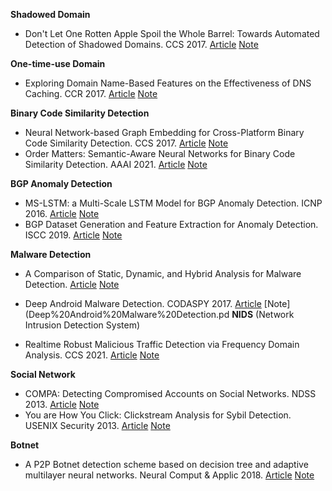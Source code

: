 **Shadowed Domain**

- Don't Let One Rotten Apple Spoil the Whole Barrel: Towards Automated Detection of Shadowed Domains. CCS 2017. [Article](https://www.eecis.udel.edu/~hnw/paper/ccs17.pdf) [Note](Don’t%20Let%20One%20Rotten%20Apple%20Spoil%20the%20Whole%20Barrel.pdf)

**One-time-use Domain**

- Exploring Domain Name-Based Features on the Effectiveness of DNS Caching. CCR 2017. [Article](https://www.eecis.udel.edu/~hnw/paper/ccr17.pdf) [Note](Exploring%20Domain%20Name-Based%20Features%20on%20the%20Effectiveness%20of%20DNS%20Caching.pdf)


**Binary Code Similarity Detection**

- Neural Network-based Graph Embedding for Cross-Platform Binary Code Similarity Detection. CCS 2017. [Article](https://dl.acm.org/doi/pdf/10.1145/3133956.3134018) [Note](Neural%20Network-based%20Graph%20Embedding%20for%20Cross-Platform%20Binary%20Code%20Similarity%20Detection.pdf)
- Order Matters: Semantic-Aware Neural Networks for Binary Code Similarity Detection. AAAI 2021. [Article](https://keenlab.tencent.com/en/whitepapers/Ordermatters.pdf) [Note](Order%20Matters%20Semantic-Aware%20Neural%20Networks%20for%20Binary%20Code%20Similarity%20Detection.pdf)

**BGP Anomaly Detection**

- MS-LSTM: a Multi-Scale LSTM Model for BGP Anomaly Detection. ICNP 2016. [Article](https://www.covert.io/research-papers/deep-learning-security/MS-LSTM%20-%20a%20Multi-Scale%20LSTM%20Model%20for%20BGP%20Anomaly%20Detection.pdf) [Note](MS-LSTM.pdf)
- BGP Dataset Generation and Feature Extraction for Anomaly Detection. ISCC 2019. [Article](https://ieeexplore.ieee.org/abstract/document/8969619) [Note](BGPdataset.pdf)

**Malware Detection**

- A Comparison of Static, Dynamic, and Hybrid Analysis for Malware Detection. [Article](http://www.cs.sjsu.edu/faculty/stamp/papers/Anusha.pdf) [Note](HMM%20-%20Malware%20Detection.pdf)
- Deep Android Malware Detection. CODASPY 2017. [Article](https://dora.dmu.ac.uk/bitstream/handle/2086/16947/Deep-Android-Malware-Detection.pdf?sequence=1&isAllowed=y) [Note](Deep%20Android%20Malware%20Detection.pd
**NIDS** (Network Intrusion Detection System)

- Realtime Robust Malicious Traffic Detection via Frequency Domain Analysis. CCS 2021. [Article](https://arxiv.org/pdf/2106.14707v3.pdf) [Note](NIDS-Whisper.pdf)

**Social Network**

- COMPA: Detecting Compromised Accounts on Social Networks. NDSS 2013. [Article](https://sites.cs.ucsb.edu/~chris/research/doc/ndss13_compa.pdf) [Note](COMPA%20Detecting%20Compromised%20Accounts%20on%20Social%20Networks.pdf)
- You are How You Click: Clickstream Analysis for Sybil Detection. USENIX Security 2013. [Article](https://www.usenix.org/system/files/conference/usenixsecurity13/sec13-paper_wang_0.pdf) [Note](You%20are%20How%20You%20Click.pdf)

**Botnet**

- A P2P Botnet detection scheme based on decision tree and adaptive multilayer neural networks. Neural Comput & Applic 2018. [Article](https://www.researchgate.net/publication/308880369_A_P2P_Botnet_detection_scheme_based_on_decision_tree_and_adaptive_multilayer_neural_networks) [Note](A%20P2P%20Botnet%20detection%20scheme.pdf)
